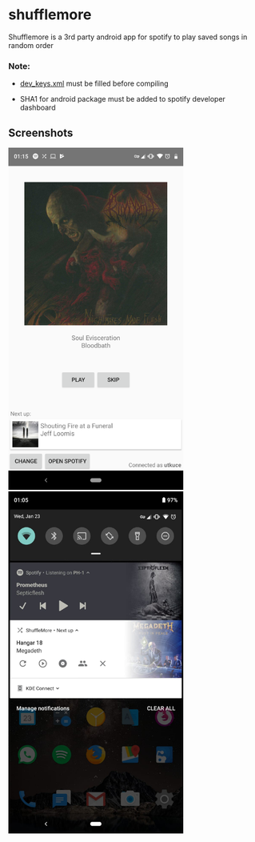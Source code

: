 # shufflemore
Shufflemore is a 3rd party android app for spotify to play saved songs in random order

### Note:

- [dev_keys.xml](app/src/main/res/values/dev_keys.xml) must be filled before compiling

- SHA1 for android package must be added to spotify developer dashboard

## Screenshots
<img src="https://github.com/utkuce/shufflemore/blob/master/Screenshot1.png" alt="interface" width="350"/> <img src="https://github.com/utkuce/shufflemore/blob/master/Screenshot2.jpeg" alt="notification" width="350"/>

